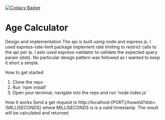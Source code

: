 [![Codacy Badge](https://app.codacy.com/project/badge/Grade/3fe396989c724a329dbafaaacbea174a)](https://www.codacy.com/gh/SirG97/Talentql-backend-assessment/dashboard?utm_source=github.com&amp;utm_medium=referral&amp;utm_content=SirG97/Talentql-backend-assessment&amp;utm_campaign=Badge_Grade)

# Age Calculator

Design and implementation
The api is built using node and express js. I used express-rate-limit package implement rate limiting to restrict calls to the api per ip. I aslo used express-validator to validate the expected query param (dob).
No particular design pattern was followed as I wanted to keep it short a simple.



How to get started
1.  Clone the repo
2.  Run 'npm install'
3.  Open your terminal, navigate into the repo and run 'node index.js'

How it works
Send a get request to http://localhost:{PORT}/howold?dob={MILLISECONDS} where MILLISECONDS is is a valid timestamp. The result will be calculated and returned

